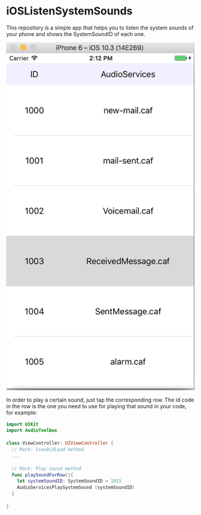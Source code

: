 # iOSListenSystemSounds
This repository is a simple app that helps you to listen the system sounds of your phone and shows the SystemSoundID of each one.

![Main Screen](https://github.com/hugounavez/iOSListenSystemSounds/blob/master/images/mainScreen.png)

In order to play a certain sound, just tap the corresponding row. The id code in the row is the one you need to use for playing that sound in your code, for example:

```swift
import UIKit
import AudioToolbox

class ViewController: UIViewController {
  // Mark: ViewDidLoad method
  ...

  // Mark: Play sound method
  func playSoundForRow(){
    let systemSoundID: SystemSoundID = 1015
    AudioServicesPlaySystemSound (systemSoundID)
  }

}

```
